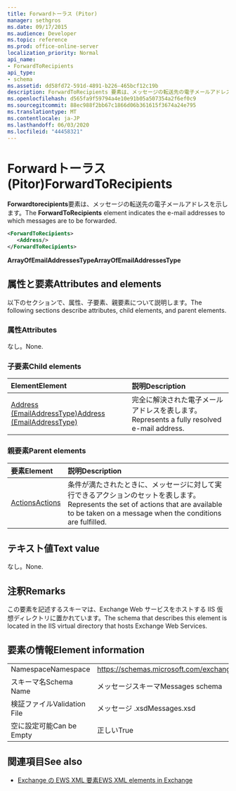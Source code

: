 ```yaml
---
title: Forwardトーラス (Pitor)
manager: sethgros
ms.date: 09/17/2015
ms.audience: Developer
ms.topic: reference
ms.prod: office-online-server
localization_priority: Normal
api_name:
- ForwardToRecipients
api_type:
- schema
ms.assetid: dd58fd72-591d-4891-b226-465bcf12c19b
description: ForwardToRecipients 要素は、メッセージの転送先の電子メールアドレスを示します。
ms.openlocfilehash: d565fa9f59794a4e10e91b05a507354a2f6ef0c9
ms.sourcegitcommit: 88ec988f2bb67c1866d06b361615f3674a24e795
ms.translationtype: MT
ms.contentlocale: ja-JP
ms.lasthandoff: 06/03/2020
ms.locfileid: "44458321"
---
```

# <a name="forwardtorecipients"></a><span data-ttu-id="0b040-103">Forwardトーラス (Pitor)</span><span class="sxs-lookup"><span data-stu-id="0b040-103">ForwardToRecipients</span></span>

<span data-ttu-id="0b040-104">**Forwardtorecipients**要素は、メッセージの転送先の電子メールアドレスを示します。</span><span class="sxs-lookup"><span data-stu-id="0b040-104">The **ForwardToRecipients** element indicates the e-mail addresses to which messages are to be forwarded.</span></span> 
  
```XML
<ForwardToRecipients>
   <Address/>
</ForwardToRecipients>
```

 <span data-ttu-id="0b040-105">**ArrayOfEmailAddressesType**</span><span class="sxs-lookup"><span data-stu-id="0b040-105">**ArrayOfEmailAddressesType**</span></span>
## <a name="attributes-and-elements"></a><span data-ttu-id="0b040-106">属性と要素</span><span class="sxs-lookup"><span data-stu-id="0b040-106">Attributes and elements</span></span>

<span data-ttu-id="0b040-107">以下のセクションで、属性、子要素、親要素について説明します。</span><span class="sxs-lookup"><span data-stu-id="0b040-107">The following sections describe attributes, child elements, and parent elements.</span></span>
  
### <a name="attributes"></a><span data-ttu-id="0b040-108">属性</span><span class="sxs-lookup"><span data-stu-id="0b040-108">Attributes</span></span>

<span data-ttu-id="0b040-109">なし。</span><span class="sxs-lookup"><span data-stu-id="0b040-109">None.</span></span>
  
### <a name="child-elements"></a><span data-ttu-id="0b040-110">子要素</span><span class="sxs-lookup"><span data-stu-id="0b040-110">Child elements</span></span>

|<span data-ttu-id="0b040-111">**Element**</span><span class="sxs-lookup"><span data-stu-id="0b040-111">**Element**</span></span>|<span data-ttu-id="0b040-112">**説明**</span><span class="sxs-lookup"><span data-stu-id="0b040-112">**Description**</span></span>|
|:-----|:-----|
|[<span data-ttu-id="0b040-113">Address (EmailAddressType)</span><span class="sxs-lookup"><span data-stu-id="0b040-113">Address (EmailAddressType)</span></span>](address-emailaddresstype.md) <br/> |<span data-ttu-id="0b040-114">完全に解決された電子メールアドレスを表します。</span><span class="sxs-lookup"><span data-stu-id="0b040-114">Represents a fully resolved e-mail address.</span></span>  <br/> |
   
### <a name="parent-elements"></a><span data-ttu-id="0b040-115">親要素</span><span class="sxs-lookup"><span data-stu-id="0b040-115">Parent elements</span></span>

|<span data-ttu-id="0b040-116">**要素**</span><span class="sxs-lookup"><span data-stu-id="0b040-116">**Element**</span></span>|<span data-ttu-id="0b040-117">**説明**</span><span class="sxs-lookup"><span data-stu-id="0b040-117">**Description**</span></span>|
|:-----|:-----|
|[<span data-ttu-id="0b040-118">Actions</span><span class="sxs-lookup"><span data-stu-id="0b040-118">Actions</span></span>](actions.md) <br/> |<span data-ttu-id="0b040-119">条件が満たされたときに、メッセージに対して実行できるアクションのセットを表します。</span><span class="sxs-lookup"><span data-stu-id="0b040-119">Represents the set of actions that are available to be taken on a message when the conditions are fulfilled.</span></span>  <br/> |
   
## <a name="text-value"></a><span data-ttu-id="0b040-120">テキスト値</span><span class="sxs-lookup"><span data-stu-id="0b040-120">Text value</span></span>

<span data-ttu-id="0b040-121">なし。</span><span class="sxs-lookup"><span data-stu-id="0b040-121">None.</span></span>
  
## <a name="remarks"></a><span data-ttu-id="0b040-122">注釈</span><span class="sxs-lookup"><span data-stu-id="0b040-122">Remarks</span></span>

<span data-ttu-id="0b040-123">この要素を記述するスキーマは、Exchange Web サービスをホストする IIS 仮想ディレクトリに置かれています。</span><span class="sxs-lookup"><span data-stu-id="0b040-123">The schema that describes this element is located in the IIS virtual directory that hosts Exchange Web Services.</span></span>
  
## <a name="element-information"></a><span data-ttu-id="0b040-124">要素の情報</span><span class="sxs-lookup"><span data-stu-id="0b040-124">Element information</span></span>

|||
|:-----|:-----|
|<span data-ttu-id="0b040-125">Namespace</span><span class="sxs-lookup"><span data-stu-id="0b040-125">Namespace</span></span>  <br/> |https://schemas.microsoft.com/exchange/services/2006/messages  <br/> |
|<span data-ttu-id="0b040-126">スキーマ名</span><span class="sxs-lookup"><span data-stu-id="0b040-126">Schema Name</span></span>  <br/> |<span data-ttu-id="0b040-127">メッセージスキーマ</span><span class="sxs-lookup"><span data-stu-id="0b040-127">Messages schema</span></span>  <br/> |
|<span data-ttu-id="0b040-128">検証ファイル</span><span class="sxs-lookup"><span data-stu-id="0b040-128">Validation File</span></span>  <br/> |<span data-ttu-id="0b040-129">メッセージ .xsd</span><span class="sxs-lookup"><span data-stu-id="0b040-129">Messages.xsd</span></span>  <br/> |
|<span data-ttu-id="0b040-130">空に設定可能</span><span class="sxs-lookup"><span data-stu-id="0b040-130">Can be Empty</span></span>  <br/> |<span data-ttu-id="0b040-131">正しい</span><span class="sxs-lookup"><span data-stu-id="0b040-131">True</span></span>  <br/> |
   
## <a name="see-also"></a><span data-ttu-id="0b040-132">関連項目</span><span class="sxs-lookup"><span data-stu-id="0b040-132">See also</span></span>



- [<span data-ttu-id="0b040-133">Exchange の EWS XML 要素</span><span class="sxs-lookup"><span data-stu-id="0b040-133">EWS XML elements in Exchange</span></span>](ews-xml-elements-in-exchange.md)

